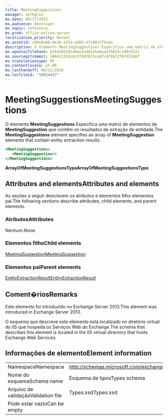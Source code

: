 ```yaml
---
title: MeetingSuggestions
manager: sethgros
ms.date: 09/17/2015
ms.audience: Developer
ms.topic: reference
ms.prod: office-online-server
localization_priority: Normal
ms.assetid: c99e9a60-9e38-425d-ad03-47c8917f41da
description: O elemento MeetingSuggestions Especifica uma matriz de elementos de MeetingSuggestion que contêm os resultados de extração de entidade.
ms.openlocfilehash: b2b3e93101a9ae2ad4241e6aad79825c190c5222
ms.sourcegitcommit: 34041125dc8c5f993b21cebfc4f8b72f0fd2cb6f
ms.translationtype: MT
ms.contentlocale: pt-BR
ms.lasthandoff: 06/11/2018
ms.locfileid: "19824437"
---
```

# <a name="meetingsuggestions"></a><span data-ttu-id="a91a5-103">MeetingSuggestions</span><span class="sxs-lookup"><span data-stu-id="a91a5-103">MeetingSuggestions</span></span>

<span data-ttu-id="a91a5-104">O elemento **MeetingSuggestions** Especifica uma matriz de elementos de **MeetingSuggestion** que contêm os resultados de extração de entidade.</span><span class="sxs-lookup"><span data-stu-id="a91a5-104">The **MeetingSuggestions** element specifies an array of **MeetingSuggestion** elements that contain entity extraction results.</span></span> 
  
```XML
<MeetingSuggestions>
   <MeetingSuggestion/>
</MeetingSuggestions>
```

 <span data-ttu-id="a91a5-105">**ArrayOfMeetingSuggestionsType**</span><span class="sxs-lookup"><span data-stu-id="a91a5-105">**ArrayOfMeetingSuggestionsType**</span></span>
## <a name="attributes-and-elements"></a><span data-ttu-id="a91a5-106">Attributes and elements</span><span class="sxs-lookup"><span data-stu-id="a91a5-106">Attributes and elements</span></span>

<span data-ttu-id="a91a5-107">As seções a seguir descrevem os atributos e elementos filho elementos pai.</span><span class="sxs-lookup"><span data-stu-id="a91a5-107">The following sections describe attributes, child elements, and parent elements.</span></span>
  
### <a name="attributes"></a><span data-ttu-id="a91a5-108">Atributos</span><span class="sxs-lookup"><span data-stu-id="a91a5-108">Attributes</span></span>

<span data-ttu-id="a91a5-109">Nenhum.</span><span class="sxs-lookup"><span data-stu-id="a91a5-109">None.</span></span>
  
### <a name="child-elements"></a><span data-ttu-id="a91a5-110">Elementos filho</span><span class="sxs-lookup"><span data-stu-id="a91a5-110">Child elements</span></span>

[<span data-ttu-id="a91a5-111">MeetingSuggestion</span><span class="sxs-lookup"><span data-stu-id="a91a5-111">MeetingSuggestion</span></span>](meetingsuggestion.md)
  
### <a name="parent-elements"></a><span data-ttu-id="a91a5-112">Elementos pai</span><span class="sxs-lookup"><span data-stu-id="a91a5-112">Parent elements</span></span>

[<span data-ttu-id="a91a5-113">EntityExtractionResult</span><span class="sxs-lookup"><span data-stu-id="a91a5-113">EntityExtractionResult</span></span>](entityextractionresult.md)
  
## <a name="remarks"></a><span data-ttu-id="a91a5-114">Coment�rios</span><span class="sxs-lookup"><span data-stu-id="a91a5-114">Remarks</span></span>

<span data-ttu-id="a91a5-115">Este elemento foi introduzido no Exchange Server 2013.</span><span class="sxs-lookup"><span data-stu-id="a91a5-115">This element was introduced in Exchange Server 2013.</span></span>
  
<span data-ttu-id="a91a5-116">O esquema que descreve este elemento está localizado no diretório virtual do IIS que hospeda os Serviços Web do Exchange.</span><span class="sxs-lookup"><span data-stu-id="a91a5-116">The schema that describes this element is located in the IIS virtual directory that hosts Exchange Web Services.</span></span>
  
## <a name="element-information"></a><span data-ttu-id="a91a5-117">Informações de elemento</span><span class="sxs-lookup"><span data-stu-id="a91a5-117">Element information</span></span>

|||
|:-----|:-----|
|<span data-ttu-id="a91a5-118">Namespace</span><span class="sxs-lookup"><span data-stu-id="a91a5-118">Namespace</span></span>  <br/> |http://schemas.microsoft.com/exchange/services/2006/types  <br/> |
|<span data-ttu-id="a91a5-119">Nome do esquema</span><span class="sxs-lookup"><span data-stu-id="a91a5-119">Schema name</span></span>  <br/> |<span data-ttu-id="a91a5-120">Esquema de tipos</span><span class="sxs-lookup"><span data-stu-id="a91a5-120">Types schema</span></span>  <br/> |
|<span data-ttu-id="a91a5-121">Arquivo de validação</span><span class="sxs-lookup"><span data-stu-id="a91a5-121">Validation file</span></span>  <br/> |<span data-ttu-id="a91a5-122">Types.xsd</span><span class="sxs-lookup"><span data-stu-id="a91a5-122">Types.xsd</span></span>  <br/> |
|<span data-ttu-id="a91a5-123">Pode estar vazio</span><span class="sxs-lookup"><span data-stu-id="a91a5-123">Can be empty</span></span>  <br/> ||
   

